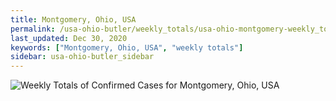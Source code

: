 ```yaml
---
title: Montgomery, Ohio, USA
permalink: /usa-ohio-butler/weekly_totals/usa-ohio-montgomery-weekly_totals.html
last_updated: Dec 30, 2020
keywords: ["Montgomery, Ohio, USA", "weekly totals"]
sidebar: usa-ohio-butler_sidebar
---
```


![Weekly Totals of Confirmed Cases for Montgomery, Ohio, USA](/covid_tracker/images/graphs/usa-ohio-montgomery-weekly_totals_graph.png)
